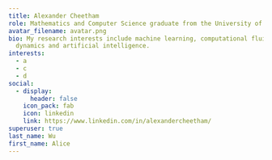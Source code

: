 ```yaml
---
title: Alexander Cheetham
role: Mathematics and Computer Science graduate from the University of Manchester
avatar_filename: avatar.png
bio: My research interests include machine learning, computational fluid
  dynamics and artificial intelligence.
interests:
  - a
  - c
  - d
social:
  - display:
      header: false
    icon_pack: fab
    icon: linkedin
    link: https://www.linkedin.com/in/alexandercheetham/
superuser: true
last_name: Wu
first_name: Alice
---
```

